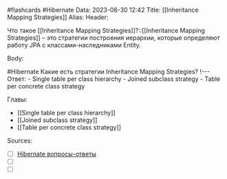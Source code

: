 #flashcards #Hibernate 
Data: 2023-08-30 12:42
Title: [[Inheritance Mapping Strategies]]
Alias:
Header:

Что такое [[Inheritance Mapping Strategies]]?::[[Inheritance Mapping Strategies]] – это стратегии построения иерархии, которые определяют работу JPA с классами-наследниками Entity.
<!--SR:!2023-11-03,10,750-->


Body:




#Hibernate 
Какие есть стратегии Inheritance Mapping Strategies?
!---
Ответ:
	- Single table per class hierarchy
	- Joined subclass strategy
	- Table per concrete class strategy
<!--SR:!2023-11-03,10,367-->




Главы:
- [[Single table per class hierarchy]]
- [[Joined subclass strategy]]
- [[Table per concrete class strategy]]


Sources:
- [ ] [Hibernate вопросы-ответы](https://docs.google.com/document/d/104EUUT-gv7xSalJlJu0DInzlyCVFjC5Sz2gcDoVtfyE/edit)
- [ ] []()
- [ ] []()
